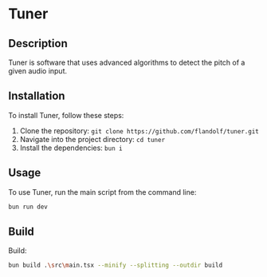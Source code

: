 # Tuner

## Description
Tuner is software that uses advanced algorithms to detect the pitch of a given audio input.

## Installation
To install Tuner, follow these steps:

1. Clone the repository: `git clone https://github.com/flandolf/tuner.git`
2. Navigate into the project directory: `cd tuner`
3. Install the dependencies: `bun i`

## Usage
To use Tuner, run the main script from the command line:

```bash
bun run dev
```

## Build
Build:
```bash
bun build .\src\main.tsx --minify --splitting --outdir build
```
